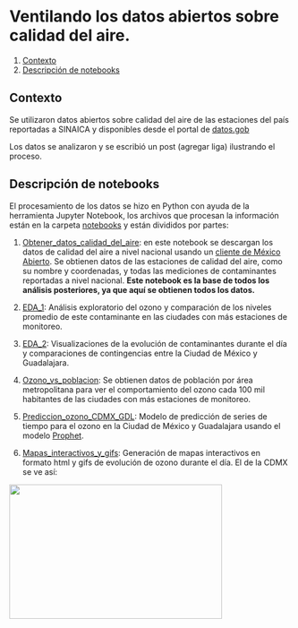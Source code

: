 # Ventilando los datos abiertos sobre calidad del aire.

<!-- TOC depthFrom:2 orderedList:true -->

1. [Contexto](#contexto)
2. [Descripción de notebooks](#descripción-de-notebooks)

<!-- /TOC -->

## Contexto

Se utilizaron datos abiertos sobre calidad del aire de las estaciones del país reportadas a SINAICA y disponibles desde el portal de [datos.gob](https://datos.gob.mx/)  

Los datos se analizaron y se escribió un post (agregar liga) ilustrando el proceso.

## Descripción de notebooks

El procesamiento de los datos se hizo en Python con ayuda de la herramienta Jupyter Notebook, los archivos que procesan la información están en la carpeta [notebooks](https://github.com/opintel/calidad-del-aire/blob/master/notebooks/) y están divididos por partes:

1. [Obtener_datos_calidad_del_aire](https://github.com/opintel/calidad-del-aire/blob/master/notebooks/1_obtener_datos_calidad_del_aire.ipynb): en este notebook se descargan los datos de calidad del aire a nivel nacional usando un [cliente de México Abierto](https://github.com/mxabierto/api_python_client/tree/master/datosgobmx). Se obtienen datos de las estaciones de calidad del aire, como su nombre y coordenadas, y todas las mediciones de contaminantes reportadas a nivel nacional. **Este notebook es la base de todos los análisis posteriores, ya que aquí se obtienen todos los datos.**

1. [EDA_1](https://github.com/opintel/calidad-del-aire/blob/master/notebooks/2_EDA_1.ipynb): Análisis exploratorio del ozono y comparación de los niveles promedio de este contaminante en las ciudades con más estaciones de monitoreo. 

1. [EDA_2](https://github.com/opintel/calidad-del-aire/blob/master/notebooks/3_EDA_2.ipynb): Visualizaciones de la evolución de contaminantes durante el día y comparaciones de contingencias entre la Ciudad de México y Guadalajara.

1. [Ozono_vs_poblacion](https://github.com/opintel/calidad-del-aire/blob/master/notebooks/4_ozono_vs_poblacion.ipynb): Se obtienen datos de población por área metropolitana para ver el comportamiento del ozono cada 100 mil habitantes de las ciudades con más estaciones de monitoreo.

1. [Prediccion_ozono_CDMX_GDL](https://github.com/opintel/calidad-del-aire/blob/master/notebooks/5_prediccion_ozono_CDMX_GDL.ipynb): Modelo de predicción de series de tiempo para el ozono en la Ciudad de México y Guadalajara usando el modelo [Prophet](https://github.com/facebook/prophet).

1. [Mapas_interactivos_y_gifs](https://github.com/opintel/calidad-del-aire/blob/master/notebooks/6_mapas_interactivos_y_gifs.ipynb): Generación de mapas interactivos en formato html y gifs de evolución de ozono durante el día. El de la CDMX se ve así:
<img src="https://media.giphy.com/media/2UEYcoLYl2A1t6omx9/giphy.gif" width="380" height="240" />
